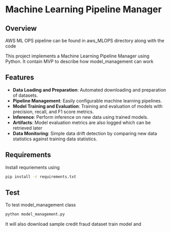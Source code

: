 # Machine Learning Pipeline Manager

## Overview
AWS ML OPS pipeline can be found in aws_MLOPS directory along with the code

This project implements a Machine Learning Pipeline Manager using Python. It contain MVP to describe how model_management can work

## Features
- **Data Loading and Preparation**: Automated downloading and preparation of datasets.
- **Pipeline Management**: Easily configurable machine learning pipelines.
- **Model Training and Evaluation**: Training and evaluation of models with precision, recall, and F1 score metrics.
- **Inference**: Perform inference on new data using trained models.
- **Artifacts**:  Model evaluation  metrics are also logged  which can be retrieved later
- **Data Monitoring**: Simple data drift detection by comparing new data statistics against training data statistics.

## Requirements

Install requriements using 

```bash
pip install -r requirements.txt
```

## Test 

To test model_management class 


```bash
python model_management.py
```

It will also download sample credit fraud dataset train model and 